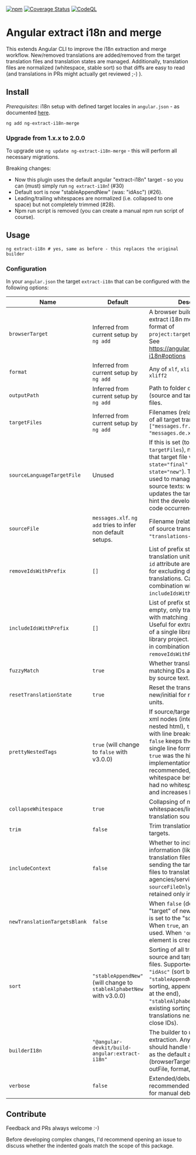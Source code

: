 [![npm](https://img.shields.io/npm/v/ng-extract-i18n-merge)](https://www.npmjs.com/package/ng-extract-i18n-merge)
[![Coverage Status](https://coveralls.io/repos/github/daniel-sc/ng-extract-i18n-merge/badge.svg?branch=master)](https://coveralls.io/github/daniel-sc/ng-extract-i18n-merge?branch=master)
[![CodeQL](https://github.com/daniel-sc/ng-extract-i18n-merge/actions/workflows/github-code-scanning/codeql/badge.svg)](https://github.com/daniel-sc/ng-extract-i18n-merge/actions/workflows/github-code-scanning/codeql)

# Angular extract i18n and merge

This extends Angular CLI to improve the i18n extraction and merge workflow. 
New/removed translations are added/removed from the target translation files and translation states are managed. 
Additionally, translation files are normalized (whitespace, stable sort) so that diffs are easy to read 
(and translations in PRs might actually get reviewed ;-) ).

## Install

_Prerequisites_: i18n setup with defined target locales in `angular.json` - as
documented [here](https://angular.dev/guide/i18n/merge).

```shell
ng add ng-extract-i18n-merge
```

### Upgrade from 1.x.x to 2.0.0

To upgrade use `ng update ng-extract-i18n-merge` - this will perform all necessary migrations.

Breaking changes:

* Now this plugin uses the default angular "extract-i18n" target - so you can (must) simply run `ng extract-i18n`! (#30)
* Default sort is now "stableAppendNew" (was: "idAsc") (#26).
* Leading/trailing whitespaces are normalized (i.e. collapsed to one space) but not completely trimmed (#28).
* Npm run script is removed (you can create a manual npm run script of course).

## Usage

```shell
ng extract-i18n # yes, same as before - this replaces the original builder
```

### Configuration

In your `angular.json` the target `extract-i18n` that can be configured with the following options:

| Name                         | Default                                                              | Description                                                                                                                                                                                                                                                                                                                                                         |
|------------------------------|----------------------------------------------------------------------|---------------------------------------------------------------------------------------------------------------------------------------------------------------------------------------------------------------------------------------------------------------------------------------------------------------------------------------------------------------------|
| `browserTarget`              | Inferred from current setup by `ng add`                              | A browser builder target to extract i18n messages in the format of `project:target[:configuration]`. See https://angular.io/cli/extract-i18n#options                                                                                                                                                                                                                |
| `format`                     | Inferred from current setup by `ng add`                              | Any of `xlf`, `xlif`, `xliff`, `xlf2`, `xliff2`                                                                                                                                                                                                                                                                                                                     |
| `outputPath`                 | Inferred from current setup by `ng add`                              | Path to folder containing all (source and target) translation files.                                                                                                                                                                                                                                                                                                |
| `targetFiles`                | Inferred from current setup by `ng add`                              | Filenames (relative to `outputPath` of all target translation files (e.g. `["messages.fr.xlf", "messages.de.xlf"]`).                                                                                                                                                                                                                                                |
| `sourceLanguageTargetFile`   | Unused                                                               | If this is set (to one of the `targetFiles`), new translations in that target file will be set to `state="final"` (instead of default `state="new"`). This file can be used to manage changes to the source texts: when a translator updates the target, this tool will hint the developer to update the code occurrences.                                          |
| `sourceFile`                 | `messages.xlf`. `ng add` tries to infer non default setups.          | Filename (relative to `outputPath` of source translation file (e.g. `"translations-source.xlf"`).                                                                                                                                                                                                                                                                   |
| `removeIdsWithPrefix`        | `[]`                                                                 | List of prefix strings. All translation units with matching `id` attribute are removed. Useful for excluding duplicate library translations. Cannot be used in combination with `includeIdsWithPrefix`.                                                                                                                                                             |
| `includeIdsWithPrefix`       | `[]`                                                                 | List of prefix strings. When non-empty, only translations units with matching `id` are included. Useful for extracting translations of a single library in a multi-library project. Cannot be used in combination with `removeIdsWithPrefix`.                                                                                                                       |
| `fuzzyMatch`                 | `true`                                                               | Whether translation units without matching IDs are fuzzy matched by source text.                                                                                                                                                                                                                                                                                    |
| `resetTranslationState`      | `true`                                                               | Reset the translation state to new/initial for new/changed units.                                                                                                                                                                                                                                                                                                   |
| `prettyNestedTags`           | `true` (will change to `false` with v3.0.0)                          | If source/target only contains xml nodes (interpolations, nested html), `true` formats these with line breaks and indentation. `false` keeps the original angular single line format. Note: while `true` was the historic implementation, it is _not_ recommended, as it adds whitespace between tags that had no whitespace in between and increases bundle sizes. |
| `collapseWhitespace`         | `true`                                                               | Collapsing of multiple whitespaces/line breaks in translation sources and targets.                                                                                                                                                                                                                                                                                  |
| `trim`                       | `false`                                                              | Trim translation sources and targets.                                                                                                                                                                                                                                                                                                                               |
| `includeContext`             | `false`                                                              | Whether to include the context information (like notes) in the translation files. This is useful for sending the target translation files to translation agencies/services. When `sourceFileOnly`, the context is retained only in the `sourceFile`.                                                                                                                |
| `newTranslationTargetsBlank` | `false`                                                              | When `false` (default) the "target" of new translation units is set to the "source" value. When `true`, an empty string is used. When `'omit'`, no target element is created.                                                                                                                                                                                       |
| `sort`                       | `"stableAppendNew"` (will change to `stableAlphabetNew` with v3.0.0) | Sorting of all translation units in source and target translation files. Supported: <br>`"idAsc"` (sort by translation IDs), <br>`"stableAppendNew"` (keep existing sorting, append new translations at the end), <br>`"stableAlphabetNew"` (keep existing sorting, sort new translations next to alphabetical close IDs).                                          |
| `builderI18n`                | `"@angular-devkit/build-angular:extract-i18n"`                       | The builder to use for i18n extraction. Any custom builder should handle the same options as the default angular builder (browserTarget, outputPath, outFile, format, progress).                                                                                                                                                                                    |
| `verbose`                    | `false`                                                              | Extended/debug output - it is recommended to use this only for manual debugging.                                                                                                                                                                                                                                                                                    |

## Contribute

Feedback and PRs always welcome :-)

Before developing complex changes, I'd recommend opening an issue to discuss whether the indented goals match the scope of this package.
